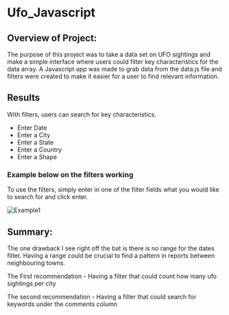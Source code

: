 # Ufo_Javascript



##	Overview of Project:
The purpose of this project was to take a data set on UFO sightings and make a simple interface where users could filter key characteristics for the data array. A Javascript app was made to grab data from the data.js file and filters were created to make it easier for a user to find relevant information.  



##	Results
With filters, users can search for key characteristics.
- Enter Date
- Enter a City
- Enter a State
- Enter a Country
- Enter a Shape

###	Example below on the filters working
To use the filters, simply enter in one of the filter fields what you would like to search for and click enter. 

![Example1](https://user-images.githubusercontent.com/112728628/209394681-06e1fd09-4aa2-4388-a966-890a5f186e82.PNG)



##	Summary: 
The one drawback I see right off the bat is there is no range for the dates filter. Having a range could be crucial to find a pattern in reports between neighbouring towns.   

The First recommendation - Having a filter that could count how many ufo sightings per city 

The second recommendation - Having a filter that could search for keywords under the comments column
